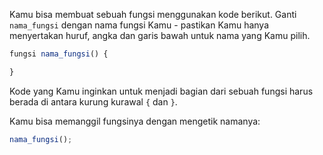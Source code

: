 Kamu bisa membuat sebuah fungsi menggunakan kode berikut. Ganti `nama_fungsi` dengan nama fungsi Kamu - pastikan Kamu hanya menyertakan huruf, angka dan garis bawah untuk nama yang Kamu pilih.

```javascript
fungsi nama_fungsi() {

}
```

Kode yang Kamu inginkan untuk menjadi bagian dari sebuah fungsi harus berada di antara kurung kurawal `{` dan `}`.

Kamu bisa memanggil fungsinya dengan mengetik namanya:

```javascript
nama_fungsi();
```
